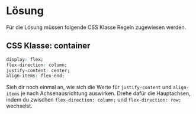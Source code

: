 # Lösung

Für die Lösung müssen folgende CSS Klasse Regeln zugewiesen werden.

## CSS Klasse: container
```css
display: flex;
flex-direction: column;
justify-content: center;
align-items: flex-end;
```

Sieh dir noch einmal an, wie sich die Werte für `justify-content` und `align-items` je nach Achsenausrichtung auswirken. Drehe dafür die Hauptachsen, indem du zwischen `flex-direction: column;` und `flex-direction: row;` wechselst.